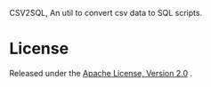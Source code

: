 
CSV2SQL, An util to convert csv data to SQL scripts.


License
=======
Released under the [Apache License, Version 2.0](https://github.com/medcl/csv2sql/blob/master/LICENSE) .

